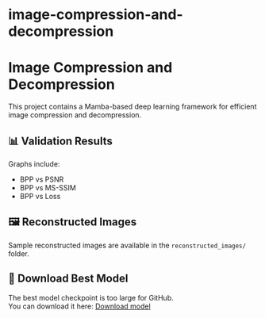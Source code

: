   
# image-compression-and-decompression
# Image Compression and Decompression

This project contains a Mamba-based deep learning framework for efficient image compression and decompression.

## 📊 Validation Results

Graphs include:
- BPP vs PSNR
- BPP vs MS-SSIM
- BPP vs Loss

## 🖼️ Reconstructed Images

Sample reconstructed images are available in the `reconstructed_images/` folder.

## 🔗 Download Best Model

The best model checkpoint is too large for GitHub.  
You can download it here: [Download model](https://drive.google.com/your-shareable-link)
